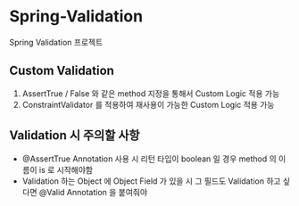 # Spring-Validation
Spring Validation 프로젝트

## Custom Validation

1. AssertTrue / False 와 같은 method 지정을 통해서 Custom Logic 적용 가능
2. ConstraintValidator 를 적용하여 재사용이 가능한 Custom Logic 적용 가능

## Validation 시 주의할 사항

- @AssertTrue Annotation 사용 시 리턴 타입이 boolean 일 경우 method 의 이름이 is 로 시작해야함
- Validation 하는 Object 에 Object Field 가 있을 시 그 필드도 Validation 하고 싶다면 @Valid Annotation 을 붙여줘야
